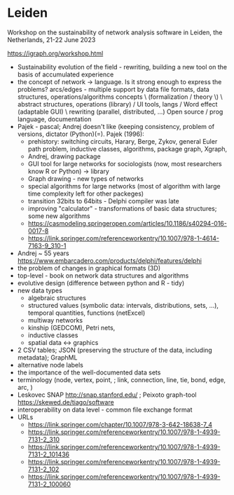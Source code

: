# Leiden

Workshop on the sustainability of network analysis software in Leiden, the Netherlands, 21-22 June 2023

https://igraph.org/workshop.html

- Sustainability
evolution of the field - rewriting, building a new tool on the basis of accumulated experience 
- the concept of network -> language.  Is it strong enough to express the problems?
arcs/edges - multiple
support by data file formats, data structures, operations/algorithms
concepts \ (formalization / theory \\) \ abstract structures, operations (library) / UI tools, langs / Word effect (adaptable GUI) 
\ rewriting (parallel, distributed, ...)
Open source / prog language, documentation
- Pajek - pascal; Andrej doesn't like (keeping consistency, problem of versions, dictator (Python)(=). Pajek (1996):
  - prehistory: switching circuits, Harary, Berge, Zykov, general Euler path problem, inductive classes, algorithms, package graph, Xgraph,
  - Andrej, drawing package
  - GUI tool for large networks for sociologists (now, most researchers know R or Python) -> library
  - Graph drawing - new types of networks
  - special algorithms for large networks (most of algorithm with large time complexity left for other packeges)
  - transition 32bits to 64bits - Delphi compiler was late
  - improving "calculator" - transformations of basic data structures; some new algorithms
  - https://casmodeling.springeropen.com/articles/10.1186/s40294-016-0017-8
  - https://link.springer.com/referenceworkentry/10.1007/978-1-4614-7163-9_310-1
- Andrej ~ 55 years
https://www.embarcadero.com/products/delphi/features/delphi
- the problem of changes in graphical formats (3D)
- top-level - book on network data structures and algorithms
- evolutive design (difference between python and R - tidy)
- new data types
  - algebraic structures
  - structured values (symbolic data: intervals, distributions, sets, ...), temporal quantities, functions (netExcel)
  - multiway networks
  - kinship (GEDCOM), Petri nets,
  - inductive classes
  - spatial data <-> graphics
- 2 CSV tables; JSON (preserving the structure of the data, including metadata); GraphML
- alternative node labels
- the importance of the well-documented data sets
- terminology  (node, vertex, point,  ; link, connection, line, tie, bond, edge, arc, )
- Leskovec SNAP   http://snap.stanford.edu/ ; Peixoto  graph-tool https://skewed.de/tiago/software
- interoperability on data level - common file exchange format
- URLs
  - https://link.springer.com/chapter/10.1007/978-3-642-18638-7_4
  - https://link.springer.com/referenceworkentry/10.1007/978-1-4939-7131-2_310
  - https://link.springer.com/referenceworkentry/10.1007/978-1-4939-7131-2_101436
  - https://link.springer.com/referenceworkentry/10.1007/978-1-4939-7131-2_102
  - https://link.springer.com/referenceworkentry/10.1007/978-1-4939-7131-2_100060


 
 
